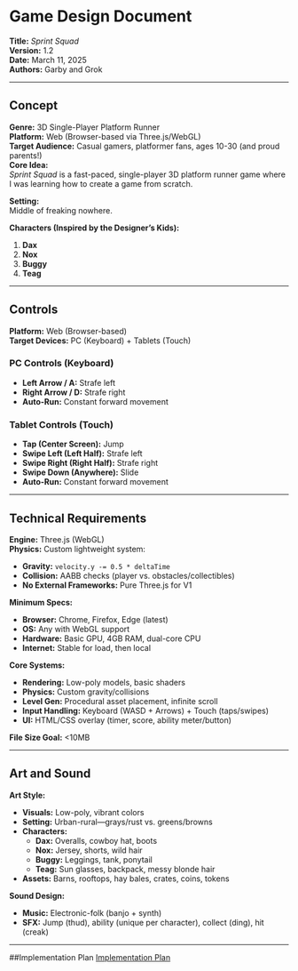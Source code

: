 # Game Design Document  
**Title:** *Sprint Squad*  
**Version:** 1.2  
**Date:** March 11, 2025  
**Authors:** Garby and Grok

---

## Concept  
**Genre:** 3D Single-Player Platform Runner  
**Platform:** Web (Browser-based via Three.js/WebGL)  
**Target Audience:** Casual gamers, platformer fans, ages 10-30 (and proud parents!)  
**Core Idea:**  
*Sprint Squad* is a fast-paced, single-player 3D platform runner game where I was learning how to create a game from scratch. 

**Setting:**  
Middle of freaking nowhere.

**Characters (Inspired by the Designer’s Kids):**  
1. **Dax**
2. **Nox**
3. **Buggy**
4. **Teag**
---

## Controls  
**Platform:** Web (Browser-based)  
**Target Devices:** PC (Keyboard) + Tablets (Touch)  

### PC Controls (Keyboard)  
- **Left Arrow / A:** Strafe left  
- **Right Arrow / D:** Strafe right   
- **Auto-Run:** Constant forward movement  

### Tablet Controls (Touch)  
- **Tap (Center Screen):** Jump  
- **Swipe Left (Left Half):** Strafe left  
- **Swipe Right (Right Half):** Strafe right  
- **Swipe Down (Anywhere):** Slide  
- **Auto-Run:** Constant forward movement  

---

## Technical Requirements  
**Engine:** Three.js (WebGL)  
**Physics:** Custom lightweight system:  
- **Gravity:** `velocity.y -= 0.5 * deltaTime`  
- **Collision:** AABB checks (player vs. obstacles/collectibles)  
- **No External Frameworks:** Pure Three.js for V1  

**Minimum Specs:**  
- **Browser:** Chrome, Firefox, Edge (latest)  
- **OS:** Any with WebGL support  
- **Hardware:** Basic GPU, 4GB RAM, dual-core CPU  
- **Internet:** Stable for load, then local  

**Core Systems:**  
- **Rendering:** Low-poly models, basic shaders  
- **Physics:** Custom gravity/collisions  
- **Level Gen:** Procedural asset placement, infinite scroll  
- **Input Handling:** Keyboard (WASD + Arrows) + Touch (taps/swipes)  
- **UI:** HTML/CSS overlay (timer, score, ability meter/button)  

**File Size Goal:** <10MB  

---

## Art and Sound  
**Art Style:**  
- **Visuals:** Low-poly, vibrant colors  
- **Setting:** Urban-rural—grays/rust vs. greens/browns  
- **Characters:**  
  - **Dax:** Overalls, cowboy hat, boots  
  - **Nox:** Jersey, shorts, wild hair  
  - **Buggy:** Leggings, tank, ponytail  
  - **Teag:** Sun glasses, backpack, messy blonde hair 
- **Assets:** Barns, rooftops, hay bales, crates, coins, tokens  

**Sound Design:**  
- **Music:** Electronic-folk (banjo + synth)  
- **SFX:** Jump (thud), ability (unique per character), collect (ding), hit (creak)  

---
##Implementation Plan
[Implementation Plan](./IMPLEMENTATION.md)